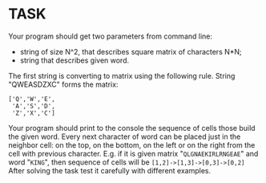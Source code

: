 TASK
====

Your program should get two parameters from command line:
- string of size N^2, that describes square matrix of characters N*N;
- string that describes given word.

The first string is converting to matrix using the following rule. String
"QWEASDZXC" forms the matrix:
```
['Q','W','E',
 'A','S','D',
 'Z','X','C']
 ```
Your program should print to the console the sequence of cells those build the
given word. Every next character of word can be placed just in the neighbor
cell: on the top, on the bottom, on the left or on the right from the cell with
previous character. E.g. if it is given matrix "`QLGNAEKIRLRNGEAE`" and word
"`KING`", then sequence of cells will be `[1,2]->[1,3]->[0,3]->[0,2]` After
solving the task test it carefully with different examples.
